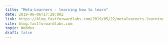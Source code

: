 ```yaml
---
title: "Meta-Learners - learning how to learn"
date: 2019-06-06T17:29:00Z
link: https://blog.fastforwardlabs.com/2019/05/22/metalearners-learning-how-to-learn.html?utm_medium=RSS&utm_source=hune
site: blog.fastforwardlabs.com
topic: Webdev
draft: false
---
```

